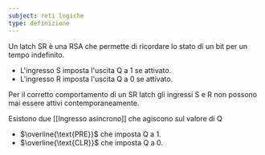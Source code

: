 ```yaml
---
subject: reti logiche
type: definizione
---
```

Un latch SR è una RSA che permette di ricordare lo stato di un bit per un tempo indefinito.
* L'ingresso S imposta l'uscita Q a 1 se attivato.
* L'ingresso R imposta l'uscita Q a 0 se attivato.

Per il corretto comportamento di un SR latch gli ingressi S e R non possono mai essere attivi contemporaneamente.

Esistono due [[Ingresso asincrono]] che agiscono sul valore di Q
* $\overline{\text{PRE}}$ che imposta Q a 1.
* $\overline{\text{CLR}}$ che imposta Q a 0.